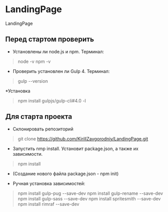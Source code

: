 # LandingPage
 LandingPage

## Перед стартом проверить

* Установлены ли node.js и npm. Терминал:

>node -v
>npm -v

* Проверить установлен ли Gulp 4. Терминал:

>gulp --version

*Установка
>npm install gulpjs/gulp-cli#4.0 -l

## Для старта проекта

* Склонировать репозиторий

>git clone https://github.com/KirillZavgorodniy/LandingPage.git

* Запустить nmp install. Установит package.json, а также их зависимости.

>npm install

* (Создание нового файла package.json - npm init)

* Ручная установка зависимостей:

>npm install gulp-pug --save-dev
>npm install gulp-rename --save-dev
>npm install gulp-sass --save-dev
>npm install spritesmith --save-dev
>npm install rimraf --save-dev